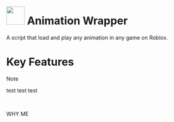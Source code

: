 # <img src="https://github.com/pizzaboxer/bloxstrap/raw/main/Images/Bloxstrap.png" width="48"/> Animation Wrapper

A script that load and play any animation in any game on Roblox.

# Key Features


> [!NOTE]
> test test test

<font color='#ffffff'>oops</font>

<p1>WHY ME<p1>
